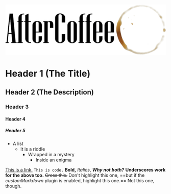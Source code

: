 <!-- NOINDEX -->
![Welcome to AfterCoffee](resource/img/aftercoffee.png)

# Header 1 (The Title)
## Header 2 (The Description)
### Header 3
#### Header 4
##### Header 5

- A list
	- It is a riddle
		- Wrapped in a mystery
			- Inside an enigma

[This is a link.](https://example.com)
`This is code.`
**Bold,** *Italics*, ***Why not both?***
__Underscores work for the above too.__ ~~Cross this.~~
Don't highlight this one, ==but if the *customMarkdown* plugin is enabled, highlight this one.== Not this one, though.